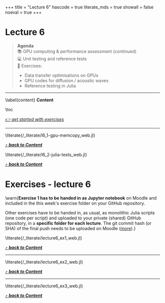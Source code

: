 +++
title = "Lecture 6"
hascode = true
literate_mds = true
showall = false
noeval = true
+++

# Lecture 6

> **Agenda**\
> :books: GPU computing & performance assessment (continued)\
> :computer: Unit testing and reference tests\
> :construction: Exercises:
> - Data transfer optimisations on GPUs
> - GPU codes for diffusion / acoustic waves
> - Reference testing in Julia

--- 

\label{content}
**Content**

\toc

[_👉 get started with exercises_](#exercises_-_lecture_6)

---

\literate{/_literate/l6_1-gpu-memcopy_web.jl}

[⤴ _**back to Content**_](#content)

\literate{/_literate/l6_2-julia-tests_web.jl}

[⤴ _**back to Content**_](#content)

# Exercises - lecture 6

\warn{**Exercise 1 has to be handed in as Jupyter notebook** on Moodle and included in the this week's exercise folder on your GitHub repository.

Other exercises have to be handed in, as usual, as monolithic Julia scripts (one code per script) and uploaded to your private (shared) GitHub repository, in a **specific folder for each lecture**. The git commit hash (or SHA) of the final push needs to be uploaded on Moodle ([more](/homework)).}

\literate{/_literate/lecture6_ex1_web.jl}

[⤴ _**back to Content**_](#content)

---

\literate{/_literate/lecture6_ex2_web.jl}

[⤴ _**back to Content**_](#content)

---

\literate{/_literate/lecture6_ex3_web.jl}

[⤴ _**back to Content**_](#content)